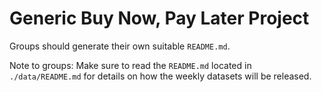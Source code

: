 # Generic Buy Now, Pay Later Project
Groups should generate their own suitable `README.md`.

Note to groups: Make sure to read the `README.md` located in `./data/README.md` for details on how the weekly datasets will be released.